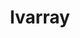 ---
title: "lvarray"
layout: cache
categories: [package, v0.20.3]
meta: {"versions": ["0.2.2"], "compilers": ["gcc@=7.5.0"], "oss": ["ubuntu18.04"], "platforms": ["linux"], "targets": ["x86_64_v3"], "stacks": ["radiuss", "root"], "num_specs": 1, "num_specs_by_stack": {"root": 1, "radiuss": 1}}
spec_details: [{"hash": "r2xsidjwc2wwczylbecz7lkwpvdfhvbr", "compiler": "gcc@=7.5.0", "versions": ["0.2.2"], "os": "ubuntu18.04", "platform": "linux", "target": "x86_64_v3", "variants": ["+addr2line", "~benchmarks", "build_system=cmake", "build_type=Release", "~caliper", "~chai", "~cuda", "~docs", "~examples", "generator=make", "~ipo", "~pylvarray", "+shared", "~tests", "~umpire"], "stacks": ["root", "radiuss"], "size": "-", "tarball": "https://binaries.spack.io/releases/v0.20.3/build_cache/linux-ubuntu18.04-x86_64_v3/gcc-7.5.0/lvarray-0.2.2/linux-ubuntu18.04-x86_64_v3-gcc-7.5.0-lvarray-0.2.2-r2xsidjwc2wwczylbecz7lkwpvdfhvbr.spack"}]
---